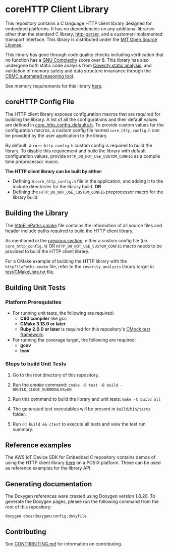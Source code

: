 # coreHTTP Client Library

This repository contains a C language HTTP client library designed for embedded
platforms. It has no dependencies on any additional libraries other than the
standard C library, [http-parser](https://github.com/nodejs/http-parser), and
a customer-implemented transport interface. This library is distributed under
the [MIT Open Source License](LICENSE).

This library has gone through code quality checks including verification that no
function has a [GNU Complexity](https://www.gnu.org/software/complexity/manual/complexity.html)
score over 8. This library has also undergone both static code analysis from
[Coverity static analysis](https://scan.coverity.com/), and validation of memory
safety and data structure invariance through the
[CBMC automated reasoning tool](https://www.cprover.org/cbmc/).

See memory requirements for this library [here](https://docs.aws.amazon.com/embedded-csdk/202012.00/lib-ref/libraries/standard/coreHTTP/docs/doxygen/output/html/index.html#http_memory_requirements).

## coreHTTP Config File

The HTTP client library exposes configuration macros that are required for
building the library. A list of all the configurations and their default values
are defined in [core_http_config_defaults.h](source/include/core_http_config_defaults.h).
To provide custom values for the configuration macros, a custom config file
named `core_http_config.h` can be provided by the user application to the library.

By default, a `core_http_config.h` custom config is required to build the
library. To disable this requirement and build the library with default
configuration values, provide `HTTP_DO_NOT_USE_CUSTOM_CONFIG` as a compile time
preprocessor macro.

**The HTTP client library can be built by either**:
* Defining a `core_http_config.h` file in the application, and adding it to the
include directories for the library build.
**OR**
* Defining the `HTTP_DO_NOT_USE_CUSTOM_CONFIG` preprocessor macro for the
library build.

## Building the Library

The [httpFilePaths.cmake](httpFilePaths.cmake) file contains the information of
all source files and header include paths required to build the HTTP client
library.

As mentioned in the [previous section](#coreHTTP-Config-File), either a custom
config file (i.e. `core_http_config.h`) OR `HTTP_DO_NOT_USE_CUSTOM_CONFIG` macro
needs to be provided to build the HTTP client library.

For a CMake example of building the HTTP library with the `httpFilePaths.cmake`
file, refer to the `coverity_analysis` library target in
[test/CMakeLists.txt](test/CMakeLists.txt) file.

## Building Unit Tests

### Platform Prerequisites

- For running unit tests, the following are required:
    - **C90 compiler** like gcc
    - **CMake 3.13.0 or later**
    - **Ruby 2.0.0 or later** is required for this repository's
      [CMock test framework](https://github.com/ThrowTheSwitch/CMock).
- For running the coverage target, the following are required:
    - **gcov**
    - **lcov**

### Steps to build **Unit Tests**

1. Go to the root directory of this repository.

1. Run the *cmake* command: `cmake -S test -B build -DBUILD_CLONE_SUBMODULES=ON `

1. Run this command to build the library and unit tests: `make -C build all`

1. The generated test executables will be present in `build/bin/tests` folder.

1. Run `cd build && ctest` to execute all tests and view the test run summary.

## Reference examples

The AWS IoT Device SDK for Embedded C repository contains demos of using the HTTP client
library [here](https://github.com/aws/aws-iot-device-sdk-embedded-C/tree/main/demos/http)
on a POSIX platform. These can be used as reference examples for the library API.

## Generating documentation

The Doxygen references were created using Doxygen version 1.8.20. To generate the
Doxygen pages, please run the following command from the root of this repository:

```shell
doxygen docs/doxygen/config.doxyfile
```

## Contributing

See [CONTRIBUTING.md](./.github/CONTRIBUTING.md) for information on contributing.
